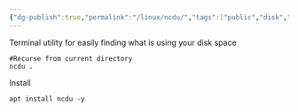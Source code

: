 ```yaml
---
{"dg-publish":true,"permalink":"/linux/ncdu/","tags":["public","disk","debian","linux","tool"],"noteIcon":"1","created":"2022-12-23T10:22:06.328+01:00","updated":"2022-12-23T10:22:06.328+01:00"}
---
```



Terminal utility for easily finding what is using your disk space

```
#Recurse from current directory
ncdu .
```

Install
```
apt install ncdu -y
```

